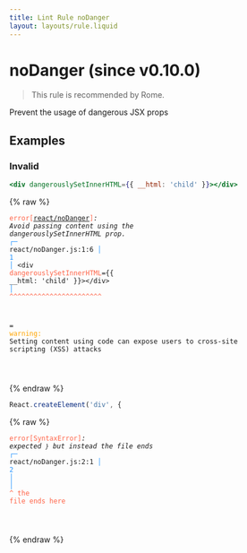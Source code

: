 ```yaml
---
title: Lint Rule noDanger
layout: layouts/rule.liquid
---
```


# noDanger (since v0.10.0)

> This rule is recommended by Rome.

Prevent the usage of dangerous JSX props

## Examples

### Invalid

```jsx
<div dangerouslySetInnerHTML={{ __html: 'child' }}></div>
```

{% raw %}<pre class="language-text"><code class="language-text"><span style="color: Tomato;">error</span><span style="color: Tomato;">[</span><span style="color: Tomato;"><a href="https://rome.tools/docs/lint/rules/noDanger/">react/noDanger</a></span><span style="color: Tomato;">]</span><em>: </em><em>Avoid passing content using the </em><em><em>dangerouslySetInnerHTML</em></em><em> prop.</em>
  <span style="color: rgb(38, 148, 255);">┌</span><span style="color: rgb(38, 148, 255);">─</span> react/noDanger.js:1:6
  <span style="color: rgb(38, 148, 255);">│</span>
<span style="color: rgb(38, 148, 255);">1</span> <span style="color: rgb(38, 148, 255);">│</span> &lt;div <span style="color: Tomato;">d</span><span style="color: Tomato;">a</span><span style="color: Tomato;">n</span><span style="color: Tomato;">g</span><span style="color: Tomato;">e</span><span style="color: Tomato;">r</span><span style="color: Tomato;">o</span><span style="color: Tomato;">u</span><span style="color: Tomato;">s</span><span style="color: Tomato;">l</span><span style="color: Tomato;">y</span><span style="color: Tomato;">S</span><span style="color: Tomato;">e</span><span style="color: Tomato;">t</span><span style="color: Tomato;">I</span><span style="color: Tomato;">n</span><span style="color: Tomato;">n</span><span style="color: Tomato;">e</span><span style="color: Tomato;">r</span><span style="color: Tomato;">H</span><span style="color: Tomato;">T</span><span style="color: Tomato;">M</span><span style="color: Tomato;">L</span>={{ __html: 'child' }}&gt;&lt;/div&gt;
  <span style="color: rgb(38, 148, 255);">│</span>      <span style="color: Tomato;">^</span><span style="color: Tomato;">^</span><span style="color: Tomato;">^</span><span style="color: Tomato;">^</span><span style="color: Tomato;">^</span><span style="color: Tomato;">^</span><span style="color: Tomato;">^</span><span style="color: Tomato;">^</span><span style="color: Tomato;">^</span><span style="color: Tomato;">^</span><span style="color: Tomato;">^</span><span style="color: Tomato;">^</span><span style="color: Tomato;">^</span><span style="color: Tomato;">^</span><span style="color: Tomato;">^</span><span style="color: Tomato;">^</span><span style="color: Tomato;">^</span><span style="color: Tomato;">^</span><span style="color: Tomato;">^</span><span style="color: Tomato;">^</span><span style="color: Tomato;">^</span><span style="color: Tomato;">^</span><span style="color: Tomato;">^</span>

= <span style="color: Orange;">warning</span><span style="color: Orange;">: </span>Setting content using code can expose users to cross-site scripting (XSS) attacks

</code></pre>{% endraw %}

```jsx
React.createElement('div', {
```

{% raw %}<pre class="language-text"><code class="language-text"><span style="color: Tomato;">error</span><span style="color: Tomato;">[</span><span style="color: Tomato;">SyntaxError</span><span style="color: Tomato;">]</span><em>: </em><em>expected `}` but instead the file ends</em>
  <span style="color: rgb(38, 148, 255);">┌</span><span style="color: rgb(38, 148, 255);">─</span> react/noDanger.js:2:1
  <span style="color: rgb(38, 148, 255);">│</span>
<span style="color: rgb(38, 148, 255);">2</span> <span style="color: rgb(38, 148, 255);">│</span> 
  <span style="color: rgb(38, 148, 255);">│</span> <span style="color: Tomato;">^</span> <span style="color: Tomato;">the file ends here</span>

</code></pre>{% endraw %}

